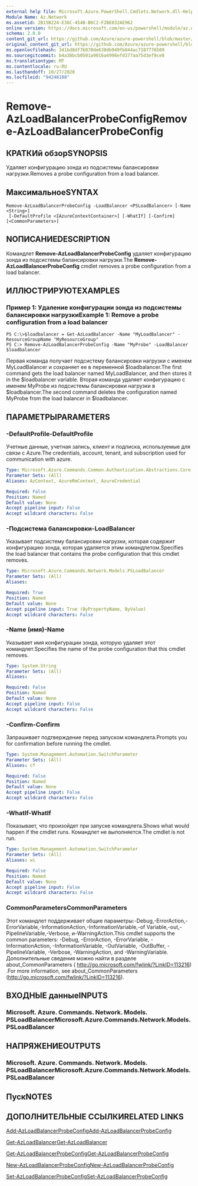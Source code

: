 ```yaml
---
external help file: Microsoft.Azure.PowerShell.Cmdlets.Network.dll-Help.xml
Module Name: Az.Network
ms.assetid: 2B15B224-E36C-454B-B6C2-F2BE032AE962
online version: https://docs.microsoft.com/en-us/powershell/module/az.network/remove-azloadbalancerprobeconfig
schema: 2.0.0
content_git_url: https://github.com/Azure/azure-powershell/blob/master/src/Network/Network/help/Remove-AzLoadBalancerProbeConfig.md
original_content_git_url: https://github.com/Azure/azure-powershell/blob/master/src/Network/Network/help/Remove-AzLoadBalancerProbeConfig.md
ms.openlocfilehash: 341bd8df76870de638db949fb844ac7187776509
ms.sourcegitcommit: b4a38bcb0501a9016a4998efd377aa75d3ef9ce8
ms.translationtype: MT
ms.contentlocale: ru-RU
ms.lasthandoff: 10/27/2020
ms.locfileid: "94248108"
---
```

# <span data-ttu-id="e8a25-101">Remove-AzLoadBalancerProbeConfig</span><span class="sxs-lookup"><span data-stu-id="e8a25-101">Remove-AzLoadBalancerProbeConfig</span></span>

## <span data-ttu-id="e8a25-102">КРАТКИй обзор</span><span class="sxs-lookup"><span data-stu-id="e8a25-102">SYNOPSIS</span></span>
<span data-ttu-id="e8a25-103">Удаляет конфигурацию зонда из подсистемы балансировки нагрузки.</span><span class="sxs-lookup"><span data-stu-id="e8a25-103">Removes a probe configuration from a load balancer.</span></span>

## <span data-ttu-id="e8a25-104">Максимальное</span><span class="sxs-lookup"><span data-stu-id="e8a25-104">SYNTAX</span></span>

```
Remove-AzLoadBalancerProbeConfig -LoadBalancer <PSLoadBalancer> [-Name <String>]
 [-DefaultProfile <IAzureContextContainer>] [-WhatIf] [-Confirm] [<CommonParameters>]
```

## <span data-ttu-id="e8a25-105">NОПИСАНИЕ</span><span class="sxs-lookup"><span data-stu-id="e8a25-105">DESCRIPTION</span></span>
<span data-ttu-id="e8a25-106">Командлет **Remove-AzLoadBalancerProbeConfig** удаляет конфигурацию зонда из подсистемы балансировки нагрузки.</span><span class="sxs-lookup"><span data-stu-id="e8a25-106">The **Remove-AzLoadBalancerProbeConfig** cmdlet removes a probe configuration from a load balancer.</span></span>

## <span data-ttu-id="e8a25-107">ИЛЛЮСТРИРУЮТ</span><span class="sxs-lookup"><span data-stu-id="e8a25-107">EXAMPLES</span></span>

### <span data-ttu-id="e8a25-108">Пример 1: Удаление конфигурации зонда из подсистемы балансировки нагрузки</span><span class="sxs-lookup"><span data-stu-id="e8a25-108">Example 1: Remove a probe configuration from a load balancer</span></span>
```
PS C:\>$loadbalancer = Get-AzLoadBalancer -Name "MyLoadBalancer" -ResourceGroupName "MyResourceGroup"
PS C:> Remove-AzLoadBalancerProbeConfig -Name "MyProbe" -LoadBalancer $loadbalancer
```

<span data-ttu-id="e8a25-109">Первая команда получает подсистему балансировки нагрузки с именем MyLoadBalancer и сохраняет ее в переменной $loadbalancer.</span><span class="sxs-lookup"><span data-stu-id="e8a25-109">The first command gets the load balancer named MyLoadBalancer, and then stores it in the $loadbalancer variable.</span></span>
<span data-ttu-id="e8a25-110">Вторая команда удаляет конфигурацию с именем MyProbe из подсистемы балансировки нагрузки в $loadbalancer.</span><span class="sxs-lookup"><span data-stu-id="e8a25-110">The second command deletes the configuration named MyProbe from the load balancer in $loadbalancer.</span></span>

## <span data-ttu-id="e8a25-111">ПАРАМЕТРЫ</span><span class="sxs-lookup"><span data-stu-id="e8a25-111">PARAMETERS</span></span>

### <span data-ttu-id="e8a25-112">-DefaultProfile</span><span class="sxs-lookup"><span data-stu-id="e8a25-112">-DefaultProfile</span></span>
<span data-ttu-id="e8a25-113">Учетные данные, учетная запись, клиент и подписка, используемые для связи с Azure.</span><span class="sxs-lookup"><span data-stu-id="e8a25-113">The credentials, account, tenant, and subscription used for communication with azure.</span></span>

```yaml
Type: Microsoft.Azure.Commands.Common.Authentication.Abstractions.Core.IAzureContextContainer
Parameter Sets: (All)
Aliases: AzContext, AzureRmContext, AzureCredential

Required: False
Position: Named
Default value: None
Accept pipeline input: False
Accept wildcard characters: False
```

### <span data-ttu-id="e8a25-114">-Подсистема балансировки</span><span class="sxs-lookup"><span data-stu-id="e8a25-114">-LoadBalancer</span></span>
<span data-ttu-id="e8a25-115">Указывает подсистему балансировки нагрузки, которая содержит конфигурацию зонда, которая удаляется этим командлетом.</span><span class="sxs-lookup"><span data-stu-id="e8a25-115">Specifies the load balancer that contains the probe configuration that this cmdlet removes.</span></span>

```yaml
Type: Microsoft.Azure.Commands.Network.Models.PSLoadBalancer
Parameter Sets: (All)
Aliases:

Required: True
Position: Named
Default value: None
Accept pipeline input: True (ByPropertyName, ByValue)
Accept wildcard characters: False
```

### <span data-ttu-id="e8a25-116">-Name (имя)</span><span class="sxs-lookup"><span data-stu-id="e8a25-116">-Name</span></span>
<span data-ttu-id="e8a25-117">Указывает имя конфигурации зонда, которую удаляет этот командлет.</span><span class="sxs-lookup"><span data-stu-id="e8a25-117">Specifies the name of the probe configuration that this cmdlet removes.</span></span>

```yaml
Type: System.String
Parameter Sets: (All)
Aliases:

Required: False
Position: Named
Default value: None
Accept pipeline input: False
Accept wildcard characters: False
```

### <span data-ttu-id="e8a25-118">-Confirm</span><span class="sxs-lookup"><span data-stu-id="e8a25-118">-Confirm</span></span>
<span data-ttu-id="e8a25-119">Запрашивает подтверждение перед запуском командлета.</span><span class="sxs-lookup"><span data-stu-id="e8a25-119">Prompts you for confirmation before running the cmdlet.</span></span>

```yaml
Type: System.Management.Automation.SwitchParameter
Parameter Sets: (All)
Aliases: cf

Required: False
Position: Named
Default value: None
Accept pipeline input: False
Accept wildcard characters: False
```

### <span data-ttu-id="e8a25-120">-WhatIf</span><span class="sxs-lookup"><span data-stu-id="e8a25-120">-WhatIf</span></span>
<span data-ttu-id="e8a25-121">Показывает, что произойдет при запуске командлета.</span><span class="sxs-lookup"><span data-stu-id="e8a25-121">Shows what would happen if the cmdlet runs.</span></span> <span data-ttu-id="e8a25-122">Командлет не выполняется.</span><span class="sxs-lookup"><span data-stu-id="e8a25-122">The cmdlet is not run.</span></span>

```yaml
Type: System.Management.Automation.SwitchParameter
Parameter Sets: (All)
Aliases: wi

Required: False
Position: Named
Default value: None
Accept pipeline input: False
Accept wildcard characters: False
```

### <span data-ttu-id="e8a25-123">CommonParameters</span><span class="sxs-lookup"><span data-stu-id="e8a25-123">CommonParameters</span></span>
<span data-ttu-id="e8a25-124">Этот командлет поддерживает общие параметры:-Debug,-ErrorAction,-ErrorVariable,-InformationAction,-InformationVariable,-of Variable,-out,-PipelineVariable,-Verbose, и-WarningAction.</span><span class="sxs-lookup"><span data-stu-id="e8a25-124">This cmdlet supports the common parameters: -Debug, -ErrorAction, -ErrorVariable, -InformationAction, -InformationVariable, -OutVariable, -OutBuffer, -PipelineVariable, -Verbose, -WarningAction, and -WarningVariable.</span></span> <span data-ttu-id="e8a25-125">Дополнительные сведения можно найти в разделе about_CommonParameters ( http://go.microsoft.com/fwlink/?LinkID=113216) .</span><span class="sxs-lookup"><span data-stu-id="e8a25-125">For more information, see about_CommonParameters (http://go.microsoft.com/fwlink/?LinkID=113216).</span></span>

## <span data-ttu-id="e8a25-126">ВХОДНЫЕ данные</span><span class="sxs-lookup"><span data-stu-id="e8a25-126">INPUTS</span></span>

### <span data-ttu-id="e8a25-127">Microsoft. Azure. Commands. Network. Models. PSLoadBalancer</span><span class="sxs-lookup"><span data-stu-id="e8a25-127">Microsoft.Azure.Commands.Network.Models.PSLoadBalancer</span></span>

## <span data-ttu-id="e8a25-128">НАПРЯЖЕНИЕ</span><span class="sxs-lookup"><span data-stu-id="e8a25-128">OUTPUTS</span></span>

### <span data-ttu-id="e8a25-129">Microsoft. Azure. Commands. Network. Models. PSLoadBalancer</span><span class="sxs-lookup"><span data-stu-id="e8a25-129">Microsoft.Azure.Commands.Network.Models.PSLoadBalancer</span></span>

## <span data-ttu-id="e8a25-130">Пуск</span><span class="sxs-lookup"><span data-stu-id="e8a25-130">NOTES</span></span>

## <span data-ttu-id="e8a25-131">ДОПОЛНИТЕЛЬНЫЕ ССЫЛКИ</span><span class="sxs-lookup"><span data-stu-id="e8a25-131">RELATED LINKS</span></span>

[<span data-ttu-id="e8a25-132">Add-AzLoadBalancerProbeConfig</span><span class="sxs-lookup"><span data-stu-id="e8a25-132">Add-AzLoadBalancerProbeConfig</span></span>](./Add-AzLoadBalancerProbeConfig.md)

[<span data-ttu-id="e8a25-133">Get-AzLoadBalancer</span><span class="sxs-lookup"><span data-stu-id="e8a25-133">Get-AzLoadBalancer</span></span>](./Get-AzLoadBalancer.md)

[<span data-ttu-id="e8a25-134">Get-AzLoadBalancerProbeConfig</span><span class="sxs-lookup"><span data-stu-id="e8a25-134">Get-AzLoadBalancerProbeConfig</span></span>](./Get-AzLoadBalancerProbeConfig.md)

[<span data-ttu-id="e8a25-135">New-AzLoadBalancerProbeConfig</span><span class="sxs-lookup"><span data-stu-id="e8a25-135">New-AzLoadBalancerProbeConfig</span></span>](./New-AzLoadBalancerProbeConfig.md)

[<span data-ttu-id="e8a25-136">Set-AzLoadBalancerProbeConfig</span><span class="sxs-lookup"><span data-stu-id="e8a25-136">Set-AzLoadBalancerProbeConfig</span></span>](./Set-AzLoadBalancerProbeConfig.md)


